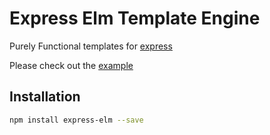 # Express Elm Template Engine

Purely Functional templates for [express](https://github.com/expressjs/express)

Please check out the [example](/example)

## Installation

```bash
npm install express-elm --save
```
